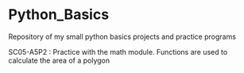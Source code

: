 # Python_Basics
Repository of my small python basics projects and practice programs

SC05-A5P2 : Practice with the math module. Functions are used to calculate the area of a polygon
